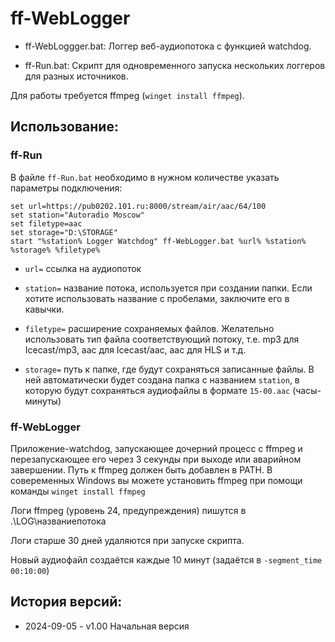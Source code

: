 # ff-WebLogger

* ff-WebLoggger.bat: Логгер веб-аудиопотока с функцией watchdog.

* ff-Run.bat: Скрипт для одновременного запуска нескольких логгеров для разных источников.

Для работы требуется ffmpeg (`winget install ffmpeg`).


## Использование:

### ff-Run

В файле `ff-Run.bat` необходимо в нужном количестве указать параметры подключения:

```
set url=https://pub0202.101.ru:8000/stream/air/aac/64/100
set station="Autoradio Moscow"
set filetype=aac
set storage="D:\STORAGE"
start "%station% Logger Watchdog" ff-WebLogger.bat %url% %station% %storage% %filetype%
```

* `url=` ссылка на аудиопоток

* `station=` название потока, используется при создании папки.
Если хотите использовать название с пробелами, заключите его в кавычки.

* `filetype=` расширение сохраняемых файлов. Желательно использовать тип файла
соответствующий потоку, т.е. mp3 для Icecast/mp3, aac для Icecast/aac, aac для HLS и т.д.

* `storage=` путь к папке, где будут сохраняться записанные файлы. В ней автоматически
будет создана папка с названием `station`, в которую будут сохраняться
аудиофайлы в формате `15-00.aac` (часы-минуты)


### ff-WebLogger

Приложение-watchdog, запускающее дочерний процесс с ffmpeg и перезапускающее его
через 3 секунды при выходе или аварийном завершении. Путь к ffmpeg должен быть
добавлен в PATH. В совеременных Windows вы можете установить ffmpeg при помощи
команды `winget install ffmpeg`

Логи ffmpeg (уровень 24, предупреждения) пишутся в .\LOG\названиепотока

Логи старше 30 дней удаляются при запуске скрипта.

Новый аудиофайл создаётся каждые 10 минут (задаётся в `-segment_time 00:10:00`)

## История версий:
* 2024-09-05 - v1.00 Начальная версия
